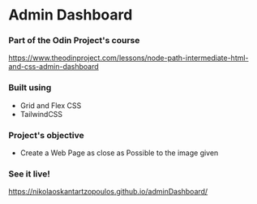 # Admin Dashboard

### Part of the Odin Project's course
https://www.theodinproject.com/lessons/node-path-intermediate-html-and-css-admin-dashboard

### Built using

* Grid and Flex CSS
* TailwindCSS

### Project's objective

* Create a Web Page as close as Possible to the image given

### See it live!
https://nikolaoskantartzopoulos.github.io/adminDashboard/
